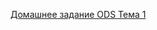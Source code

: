 [Домашнее задание ODS Тема 1](https://github.com/Anastasiyabordak/PandasTraining/blob/master/lesson1_practice_pandas_titanic.ipynb)
